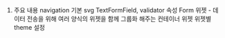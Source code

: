 1. 주요 내용
navigation 기본
svg
TextFormField, validator 속성
Form 위젯 - 데이터 전송을 위해 여러 양식의 위젯을 함께 그룹화 해주는 컨테이너 위젯
위젯별 theme 설정
